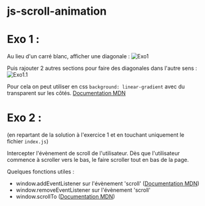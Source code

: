 # js-scroll-animation


# Exo 1 : 
Au lieu d'un carré blanc, afficher une diagonale :
![Exo1](https://github.com/alexbrbr/js-scroll-animation/blob/master/assets/exo1.png)

Puis rajouter 2 autres sections pour faire des diagonales dans l'autre sens : 
![Exo1.1](https://github.com/alexbrbr/js-scroll-animation/blob/master/assets/exo1.1.png)

Pour cela on peut utiliser en css `background: linear-gradient` avec du transparent sur les côtés.
[Documentation MDN](https://developer.mozilla.org/fr/docs/Web/CSS/linear-gradient)



# Exo 2 : 
(en repartant de la solution à l'exercice 1 et en touchant uniquement le fichier `index.js`)

Intercepter l'évènement de scroll de l'utilisateur.
Dès que l'utilisateur commence à scroller vers le bas, le faire scroller tout en bas de la page.

Quelques fonctions utiles : 
- window.addEventListener sur l'évènement 'scroll'  ([Documentation MDN](https://developer.mozilla.org/fr/docs/Web/API/EventTarget/addEventListener))
- window.removeEventListener sur l'évènement 'scroll'
- window.scrollTo ([Documentation MDN](https://developer.mozilla.org/fr/docs/Web/API/Element/scrollTo))

